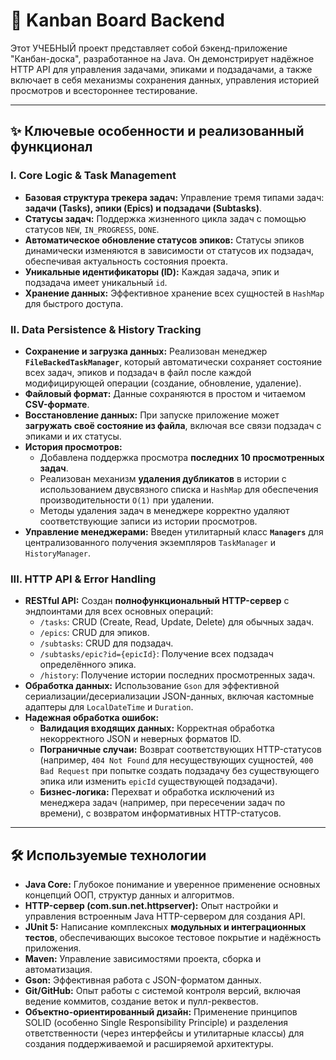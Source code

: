 # 🚀 Kanban Board Backend

Этот УЧЕБНЫЙ проект представляет собой бэкенд-приложение "Канбан-доска", разработанное на Java. Он демонстрирует надёжное HTTP API для управления задачами, эпиками и подзадачами, а также включает в себя механизмы сохранения данных, управления историей просмотров и всестороннее тестирование.

---

## ✨ Ключевые особенности и реализованный функционал

### **I. Core Logic & Task Management**

* **Базовая структура трекера задач:** Управление тремя типами задач: **задачи (Tasks), эпики (Epics) и подзадачи (Subtasks)**.
* **Статусы задач:** Поддержка жизненного цикла задач с помощью статусов `NEW`, `IN_PROGRESS`, `DONE`.
* **Автоматическое обновление статусов эпиков:** Статусы эпиков динамически изменяются в зависимости от статусов их подзадач, обеспечивая актуальность состояния проекта.
* **Уникальные идентификаторы (ID):** Каждая задача, эпик и подзадача имеет уникальный `id`.
* **Хранение данных:** Эффективное хранение всех сущностей в `HashMap` для быстрого доступа.

### **II. Data Persistence & History Tracking**

* **Сохранение и загрузка данных:** Реализован менеджер **`FileBackedTaskManager`**, который автоматически сохраняет состояние всех задач, эпиков и подзадач в файл после каждой модифицирующей операции (создание, обновление, удаление).
* **Файловый формат:** Данные сохраняются в простом и читаемом **CSV-формате**.
* **Восстановление данных:** При запуске приложение может **загружать своё состояние из файла**, включая все связи подзадач с эпиками и их статусы.
* **История просмотров:**
    * Добавлена поддержка просмотра **последних 10 просмотренных задач**.
    * Реализован механизм **удаления дубликатов** в истории с использованием двусвязного списка и `HashMap` для обеспечения производительности `O(1)` при удалении.
    * Методы удаления задач в менеджере корректно удаляют соответствующие записи из истории просмотров.
* **Управление менеджерами:** Введен утилитарный класс **`Managers`** для централизованного получения экземпляров `TaskManager` и `HistoryManager`.

### **III. HTTP API & Error Handling**

* **RESTful API:** Создан **полнофункциональный HTTP-сервер** с эндпоинтами для всех основных операций:
    * `/tasks`: CRUD (Create, Read, Update, Delete) для обычных задач.
    * `/epics`: CRUD для эпиков.
    * `/subtasks`: CRUD для подзадач.
    * `/subtasks/epic?id={epicId}`: Получение всех подзадач определённого эпика.
    * `/history`: Получение истории последних просмотренных задач.
* **Обработка данных:** Использование `Gson` для эффективной сериализации/десериализации JSON-данных, включая кастомные адаптеры для `LocalDateTime` и `Duration`.
* **Надежная обработка ошибок:**
    * **Валидация входящих данных:** Корректная обработка некорректного JSON и неверных форматов ID.
    * **Пограничные случаи:** Возврат соответствующих HTTP-статусов (например, `404 Not Found` для несуществующих сущностей, `400 Bad Request` при попытке создать подзадачу без существующего эпика или изменить `epicId` существующей подзадачи).
    * **Бизнес-логика:** Перехват и обработка исключений из менеджера задач (например, при пересечении задач по времени), с возвратом информативных HTTP-статусов.

---

## 🛠️ Используемые технологии 

* **Java Core:** Глубокое понимание и уверенное применение основных концепций ООП, структур данных и алгоритмов.
* **HTTP-сервер (com.sun.net.httpserver):** Опыт настройки и управления встроенным Java HTTP-сервером для создания API.
* **JUnit 5:** Написание комплексных **модульных и интеграционных тестов**, обеспечивающих высокое тестовое покрытие и надёжность приложения.
* **Maven:** Управление зависимостями проекта, сборка и автоматизация.
* **Gson:** Эффективная работа с JSON-форматом данных.
* **Git/GitHub:** Опыт работы с системой контроля версий, включая ведение коммитов, создание веток и пулл-реквестов.
* **Объектно-ориентированный дизайн:** Применение принципов SOLID (особенно Single Responsibility Principle) и разделения ответственности (через интерфейсы и утилитарные классы) для создания поддерживаемой и расширяемой архитектуры.
